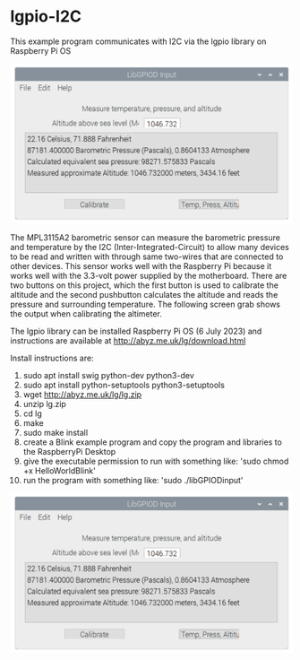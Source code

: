 # lgpio-I2C
This example program communicates with I2C via the lgpio library on Raspberry Pi OS

![](https://github.com/eugenedakin/lgpio-I2C/blob/main/FinalScreenGrab.png)

The MPL3115A2  barometric sensor can measure the barometric pressure and temperature by the I2C (Inter-Integrated-Circuit) to allow many devices to be read and written with through same two-wires that are connected to other devices. This sensor works well with the Raspberry Pi because it works well with the 3.3-volt power supplied by the motherboard. There are two buttons on this project, which the first button is used to calibrate the altitude and the second pushbutton calculates the altitude and reads the pressure and surrounding temperature. The following screen grab shows the output when calibrating the altimeter. 

The lgpio library can be installed Raspberry Pi OS (6 July 2023) and instructions 
are available at http://abyz.me.uk/lg/download.html

Install instructions are:
1) sudo apt install swig python-dev python3-dev
2) sudo apt install python-setuptools python3-setuptools
3) wget http://abyz.me.uk/lg/lg.zip
4) unzip lg.zip
5) cd lg
6) make
7) sudo make install
8) create a Blink example program and copy the program and libraries to the RaspberryPi Desktop
9) give the executable permission to run with something like: 'sudo chmod +x HelloWorldBlink'
10) run the program with something like: 'sudo ./libGPIODinput'

![](https://github.com/eugenedakin/lgpio-I2C/blob/main/FinalScreenGrab.png)
